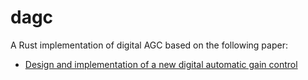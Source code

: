 dagc
====

A Rust implementation of digital AGC based on the following paper:
- [Design and implementation of a new digital automatic gain control](https://hal.univ-lorraine.fr/hal-01397371/document)
